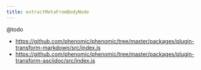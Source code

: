```yaml
---
title: extractMetaFromBodyNode
---
```


@todo

* https://github.com/phenomic/phenomic/tree/master/packages/plugin-transform-markdown/src/index.js
* https://github.com/phenomic/phenomic/tree/master/packages/plugin-transform-asciidoc/src/index.js
